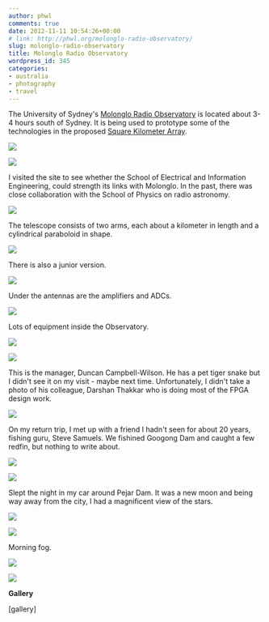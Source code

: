 ```yaml
---
author: phwl
comments: true
date: 2012-11-11 10:54:26+00:00
# link: http://phwl.org/molonglo-radio-observatory/
slug: molonglo-radio-observatory
title: Molonglo Radio Observatory
wordpress_id: 345
categories:
- australia
- photography
- travel
---
```


The University of Sydney's [Molonglo Radio Observatory](http://en.wikipedia.org/wiki/Molonglo_Observatory_Synthesis_Telescope) is located about 3-4 hours south of Sydney. It is being used to prototype some of the technologies in the proposed [Square Kilometer Array](http://en.wikipedia.org/wiki/Square_Kilometre_Array).

![](/assets/images/2012/11/P1120459-1024x768.jpg)

<!-- more -->

![](/assets/images/2012/11/P1120454-1024x768.jpg)

I visited the site to see whether the School of Electrical and Information Engineering, could strength its links with Molonglo. In the past, there was close collaboration with the School of Physics on radio astronomy.

![](/assets/images/2012/11/P1120460-1024x768.jpg)

The telescope consists of two arms, each about a kilometer in length and a cylindrical paraboloid in shape.

![](/assets/images/2012/11/P1120459-1024x768.jpg)

There is also a junior version.

![](/assets/images/2012/11/P1120501-1024x768.jpg)

Under the antennas are the amplifiers and ADCs.

![](/assets/images/2012/11/P1120504-1024x768.jpg)

Lots of equipment inside the Observatory.

![](/assets/images/2012/11/P1120480-1024x768.jpg)

![](/assets/images/2012/11/P1120484-1024x768.jpg)

This is the manager, Duncan Campbell-Wilson. He has a pet tiger snake but I didn't see it on my visit - maybe next time. Unfortunately, I didn't take a photo of his colleague, Darshan Thakkar who is doing most of the FPGA design work.

![](/assets/images/2012/11/P1120490-1024x768.jpg)

On my return trip, I met up with a friend I hadn't seen for about 20 years, fishing guru, Steve Samuels. We fishined Googong Dam and caught a few redfin, but nothing to write about.

![](/assets/images/2012/11/DSC_5128-1024x681.jpg)

![](/assets/images/2012/11/DSC_5139-1024x681.jpg)

Slept the night in my car around Pejar Dam. It was a new moon and being way away from the city, I had a magnificent view of the stars.

![](/assets/images/2012/11/DSC_5147-1024x612.jpg)

![](/assets/images/2012/11/DSC_5151-1024x681.jpg)

Morning fog.

![](/assets/images/2012/11/P1120520-1024x768.jpg)

![](/assets/images/2012/11/DSC_5158-1024x681.jpg)

**Gallery**

[gallery]
